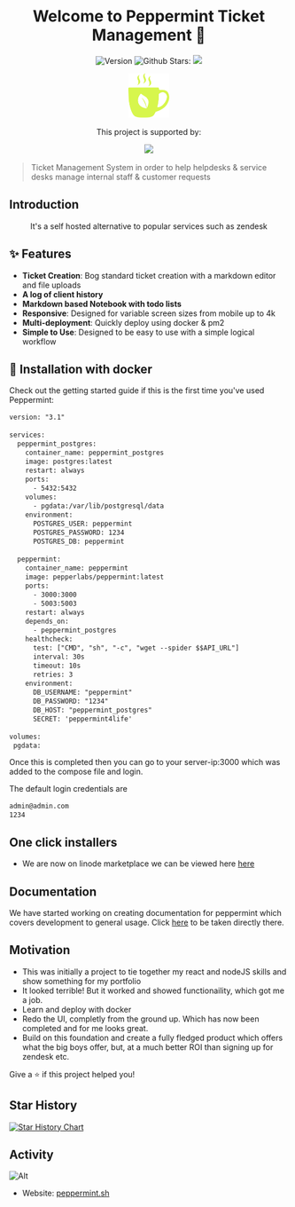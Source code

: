 <h1 align="center">Welcome to Peppermint Ticket Management 🍵</h1>
<p align="center">
  <img alt="Version" src="https://img.shields.io/badge/version-0.2-blue.svg?cacheSeconds=2592000" />
  <a target="_blank">
    <img alt="Github Stars: " src="https://img.shields.io/github/stars/jwandrews99/winter?style=social" />
  </a>
  <img src="https://img.shields.io/docker/pulls/pepperlabs/peppermint" />
</p>
<p align="center">
    <img src="./static/logo.svg" alt="Logo" height="80px" >
</p>
<p align="center">This project is supported by:</p>
<p align="center">
  <a href="https://www.digitalocean.com/">
    <img src="https://opensource.nyc3.cdn.digitaloceanspaces.com/attribution/assets/SVG/DO_Logo_horizontal_blue.svg" width="201px">
  </a>
</p>

> Ticket Management System in order to help helpdesks & service desks manage internal staff & customer requests

## Introduction

<p align="center">
It's a self hosted alternative to popular services such as zendesk
</p>

## ✨ Features

- **Ticket Creation**: Bog standard ticket creation with a markdown editor and file uploads
- **A log of client history**
- **Markdown based Notebook with todo lists**
- **Responsive**: Designed for variable screen sizes from mobile up to 4k
- **Multi-deployment**: Quickly deploy using docker & pm2
- **Simple to Use**: Designed to be easy to use with a simple logical workflow

## 🐳 Installation with docker

Check out the getting started guide if this is the first time you've used Peppermint:

```
version: "3.1"

services:
  peppermint_postgres:
    container_name: peppermint_postgres
    image: postgres:latest
    restart: always
    ports:
      - 5432:5432
    volumes:
      - pgdata:/var/lib/postgresql/data
    environment:
      POSTGRES_USER: peppermint
      POSTGRES_PASSWORD: 1234
      POSTGRES_DB: peppermint

  peppermint:
    container_name: peppermint
    image: pepperlabs/peppermint:latest
    ports:
      - 3000:3000
      - 5003:5003
    restart: always
    depends_on:
      - peppermint_postgres
    healthcheck:
      test: ["CMD", "sh", "-c", "wget --spider $$API_URL"]
      interval: 30s
      timeout: 10s
      retries: 3
    environment:
      DB_USERNAME: "peppermint"
      DB_PASSWORD: "1234"
      DB_HOST: "peppermint_postgres"
      SECRET: 'peppermint4life'

volumes:
 pgdata:

```

Once this is completed then you can go to your server-ip:3000 which was added to the compose file and login.

The default login credentials are

```
admin@admin.com
1234
```

## One click installers

- We are now on linode marketplace we can be viewed here <a href="https://www.linode.com/marketplace/apps/peppermint-lab/peppermint/">here</a>

## Documentation

We have started working on creating documentation for peppermint which covers development to general usage. Click <a href="https://docs.peppermint.sh">here</a> to be taken directly there.

## Motivation

- This was initially a project to tie together my react and nodeJS skills and show something for my portfolio
- It looked terrible! But it worked and showed functionaility, which got me a job.
- Learn and deploy with docker
- Redo the UI, completly from the ground up. Which has now been completed and for me looks great.
- Build on this foundation and create a fully fledged product which offers what the big boys offer, but, at a much better ROI than signing up for zendesk etc.

Give a ⭐️ if this project helped you!

## Star History

[![Star History Chart](https://api.star-history.com/svg?repos=Peppermint-Lab/peppermint&type=Date)](https://star-history.com/#Peppermint-Lab/peppermint&Date)

## Activity
![Alt](https://repobeats.axiom.co/api/embed/9b568eb9e41b60f60fe155836b1ef0fb2a7b93b9.svg "Repobeats analytics image")

- Website: [peppermint.sh](https://peppermint.sh/)

